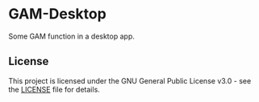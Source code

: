 # GAM-Desktop

Some GAM function in a desktop app.

## License

This project is licensed under the GNU General Public License v3.0 - see the [LICENSE](LICENSE) file for details.
